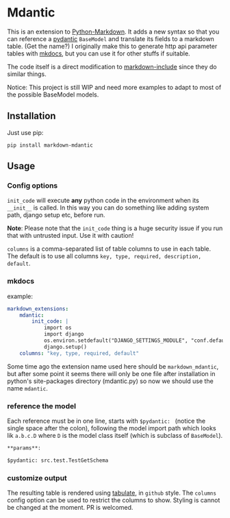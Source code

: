 # Mdantic

This is an extension to [Python-Markdown](https://python-markdown.github.io/). It adds a new syntax so that you can reference a [pydantic](https://pydantic-docs.helpmanual.io/) `BaseModel` and translate its fields to a markdown table. (Get the name?) I originally make this to generate http api parameter tables with [mkdocs](https://www.mkdocs.org/), but you can use it for other stuffs if suitable.

The code itself is a direct modification to [markdown-include](https://github.com/cmacmackin/markdown-include) since they do similar things.

Notice: This project is still WIP and need more examples to adapt to most of the possible BaseModel models.

## Installation

Just use pip:

```
pip install markdown-mdantic
```

## Usage

### Config options
`init_code` will execute **any** python code in the environment when its `__init__` is called.
In this way you can do something like adding system path, django setup etc,
before run.

**Note**: Please note that the `init_code` thing is a huge security issue if
you run that with untrusted input. Use it with caution!

`columns` is a comma-separated list of table columns to use in each table.
The default is to use all columns `key, type, required, description, default`.


### mkdocs

example:

```yaml
markdown_extensions:
    mdantic:
        init_code: |
            import os
            import django
            os.environ.setdefault("DJANGO_SETTINGS_MODULE", "conf.default")
            django.setup()
    columns: "key, type, required, default"
```

Some time ago the extension name used here should be `markdown_mdantic`, but
after some point it seems there will only be one file after installation in
python's site-packages directory (mdantic.py) so now we should use the name
`mdantic`.

### reference the model

Each reference must be in one line, starts with `$pydantic: ` (notice the
single space after the colon), following the model import path which looks
lik `a.b.c.D` where `D` is the model class itself (which is subclass of `BaseModel`).

```markdown
**params**:

$pydantic: src.test.TestGetSchema

```

### customize output

The resulting table is rendered using [tabulate](https://pypi.org/project/tabulate/), in `github` style. The `columns` config option can be used to
restrict the columns to show. Styling is cannot be changed at the moment. PR is welcomed.
